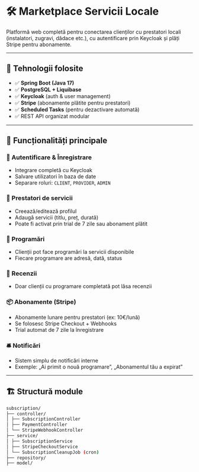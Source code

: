 # 🛠️ Marketplace Servicii Locale

Platformă web completă pentru conectarea clienților cu prestatori locali (instalatori, zugravi, dădace etc.), cu autentificare prin Keycloak și plăți Stripe pentru abonamente.

---

## 🔧 Tehnologii folosite

- ✅ **Spring Boot (Java 17)**
- ✅ **PostgreSQL + Liquibase**
- ✅ **Keycloak** (auth & user management)
- ✅ **Stripe** (abonamente plătite pentru prestatori)
- ✅ **Scheduled Tasks** (pentru dezactivare automată)
- ✅ REST API organizat modular

---

## 🧩 Funcționalități principale

### 🔐 Autentificare & Înregistrare
- Integrare completă cu Keycloak
- Salvare utilizatori în baza de date
- Separare roluri: `CLIENT`, `PROVIDER`, `ADMIN`

### 👷 Prestatori de servicii
- Creează/editează profilul
- Adaugă servicii (titlu, preț, durată)
- Poate fi activat prin trial de 7 zile sau abonament plătit

### 📅 Programări
- Clienții pot face programări la servicii disponibile
- Fiecare programare are adresă, dată, status

### 💬 Recenzii
- Doar clienții cu programare completată pot lăsa recenzii

### 📦 Abonamente (Stripe)
- Abonamente lunare pentru prestatori (ex: 10€/lună)
- Se folosesc Stripe Checkout + Webhooks
- Trial automat de 7 zile la înregistrare

### 🛎️ Notificări
- Sistem simplu de notificări interne
- Exemple: „Ai primit o nouă programare”, „Abonamentul tău a expirat”

---

## 🏗️ Structură module
```bash
subscription/
├── controller/
│ ├── SubscriptionController
│ ├── PaymentController
│ └── StripeWebhookController
├── service/
│ ├── SubscriptionService
│ ├── StripeCheckoutService
│ └── SubscriptionCleanupJob (cron)
├── repository/
├── model/
```